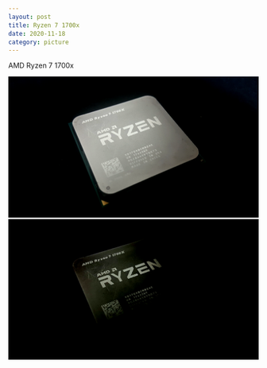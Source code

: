 ```yaml
---
layout: post
title: Ryzen 7 1700x
date: 2020-11-18
category: picture
---
```


AMD Ryzen 7 1700x

<!--break-->

![Ryzen 7 1700x 1](/media/picture/20201118/20201118_090201.jpg)
![Ryzen 7 1700x 2](/media/picture/20201118/20201118_114551.jpg)
